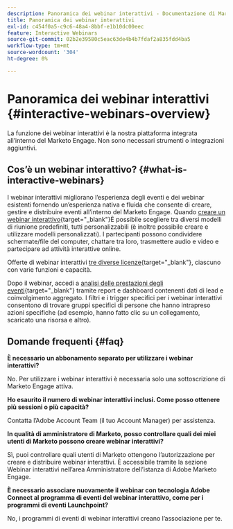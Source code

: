 ```yaml
---
description: Panoramica dei webinar interattivi - Documentazione di Marketo - Documentazione del prodotto
title: Panoramica dei webinar interattivi
exl-id: c454f0a5-c9c6-48a4-8bbf-e1b10dc00eec
feature: Interactive Webinars
source-git-commit: 02b2e39580c5eac63de4b4b7fdaf2a835fdd4ba5
workflow-type: tm+mt
source-wordcount: '304'
ht-degree: 0%

---
```


# Panoramica dei webinar interattivi {#interactive-webinars-overview}

La funzione dei webinar interattivi è la nostra piattaforma integrata all’interno del Marketo Engage. Non sono necessari strumenti o integrazioni aggiuntivi.

## Cos’è un webinar interattivo? {#what-is-interactive-webinars}

I webinar interattivi migliorano l’esperienza degli eventi e dei webinar esistenti fornendo un’esperienza nativa e fluida che consente di creare, gestire e distribuire eventi all’interno del Marketo Engage. Quando [creare un webinar interattivo](/help/marketo/product-docs/demand-generation/events/interactive-webinars/create-an-interactive-webinar.md){target="_blank"}È possibile scegliere tra diversi modelli di riunione predefiniti, tutti personalizzabili (è inoltre possibile creare e utilizzare modelli personalizzati). I partecipanti possono condividere schermate/file del computer, chattare tra loro, trasmettere audio e video e partecipare ad attività interattive online.

Offerte di webinar interattivi [tre diverse licenze](/help/marketo/product-docs/demand-generation/events/interactive-webinars/user-and-license-management.md){target="_blank"}, ciascuno con varie funzioni e capacità.

Dopo il webinar, accedi a [analisi delle prestazioni degli eventi](/help/marketo/product-docs/demand-generation/events/interactive-webinars/event-workflows.md){target="_blank"} tramite report e dashboard contenenti dati di lead e coinvolgimento aggregato. I filtri e i trigger specifici per i webinar interattivi consentono di trovare gruppi specifici di persone che hanno intrapreso azioni specifiche (ad esempio, hanno fatto clic su un collegamento, scaricato una risorsa e altro).

## Domande frequenti {#faq}

**È necessario un abbonamento separato per utilizzare i webinar interattivi?**

No. Per utilizzare i webinar interattivi è necessaria solo una sottoscrizione di Marketo Engage attiva.

**Ho esaurito il numero di webinar interattivi inclusi. Come posso ottenere più sessioni o più capacità?**

Contatta l’Adobe Account Team (il tuo Account Manager) per assistenza.

**In qualità di amministratore di Marketo, posso controllare quali dei miei utenti di Marketo possono creare webinar interattivi?**

Sì, puoi controllare quali utenti di Marketo ottengono l’autorizzazione per creare e distribuire webinar interattivi. È accessibile tramite la sezione Webinar interattivi nell’area Amministratore dell’istanza di Adobe Marketo Engage.

**È necessario associare nuovamente il webinar con tecnologia Adobe Connect al programma di eventi del webinar interattivo, come per i programmi di eventi Launchpoint?**

No, i programmi di eventi di webinar interattivi creano l’associazione per te.
